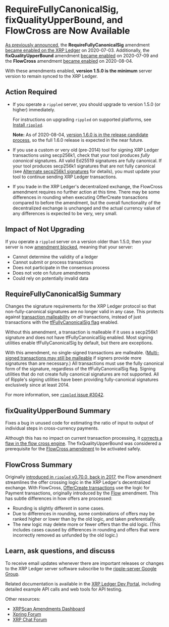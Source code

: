 # RequireFullyCanonicalSig, fixQualityUpperBound, and FlowCross are Now Available

[As previously announced](https://xrpl.org/blog/2020/requirefullycanonicalsig-expected.html), the **RequireFullyCanonicalSig** amendment [became enabled on the XRP Ledger](https://xrpcharts.ripple.com/#/transactions/94D8B158E948148B949CC3C35DD5DC4791D799E1FD5D3CE0E570160EDEF947D3) on 2020-07-03. Additionally, the **fixQualityUpperBound** amendment [became enabled](https://xrpcharts.ripple.com/#/transactions/5F8E9E9B175BB7B95F529BEFE3C84253E78DAF6076078EC450A480C861F6889E) on 2020-07-09 and the **FlowCross** amendment [became enabled](https://xrpcharts.ripple.com/#/transactions/44C4B040448D89B6C5A5DEC97C17FEDC2E590BA094BC7DB63B7FDC888B9ED78F) on 2020-08-04.

With these amendments enabled, **version 1.5.0 is the minimum** server version to remain synced to the XRP Ledger.

<!-- BREAK -->

## Action Required

- If you operate a `rippled` server, you should upgrade to version 1.5.0 (or higher) immediately.

    For instructions on upgrading `rippled` on supported platforms, see [Install `rippled`](https://xrpl.org/install-rippled.html).

    **Note:** As of 2020-08-04, [version 1.6.0 is in the release candidate process](https://github.com/ripple/rippled/commit/7b048b423e8ae08a54018a89231d050b9f562855), so the full 1.6.0 release is expected in the near future.

- If you use a custom or very old (pre-2014) tool for signing XRP Ledger transactions using secp256k1, check that your tool produces _fully canonical_ signatures. All valid Ed25519 signatures are fully canonical. If your tool produces secp256k1 signatures that are not fully canonical (see [Alternate secp256k1 signatures](https://xrpl.org/transaction-malleability.html#alternate-secp256k1-signatures) for details), you must update your tool to continue sending XRP Ledger transactions.

- If you trade in the XRP Ledger's decentralized exchange, the FlowCross amendment requires no further action at this time. There may be some differences in rounding when executing OfferCreate transactions compared to before the amendment, but the overall functionality of the decentralized exchange is unchanged and the actual currency value of any differences is expected to be very, very small.


## Impact of Not Upgrading

If you operate a `rippled` server on a version older than 1.5.0, then your server is now [amendment blocked](https://xrpl.org/amendments.html#amendment-blocked), meaning that your server:

* Cannot determine the validity of a ledger
* Cannot submit or process transactions
* Does not participate in the consensus process
* Does not vote on future amendments
* Could rely on potentially invalid data


## RequireFullyCanonicalSig Summary

Changes the signature requirements for the XRP Ledger protocol so that non-fully-canonical signatures are no longer valid in any case. This protects against [transaction malleability](https://xrpl.org/transaction-malleability.html) on _all_ transactions, instead of just transactions with the [tfFullyCanonicalSig flag](https://xrpl.org/transaction-common-fields.html#global-flags) enabled.

Without this amendment, a transaction is malleable if it uses a secp256k1 signature and does not have tfFullyCanonicalSig enabled. Most signing utilities enable tfFullyCanonicalSig by default, but there are exceptions.

With this amendment, no single-signed transactions are malleable. ([Multi-signed transactions may still be malleable](https://xrpl.org/transaction-malleability.html#malleability-with-multi-signatures) if signers provide more signatures than are necessary.) All transactions must use the fully canonical form of the signature, regardless of the tfFullyCanonicalSig flag. Signing utilities that do not create fully canonical signatures are not supported. All of Ripple's signing utilities have been providing fully-canonical signatures exclusively since at least 2014.

For more information, see [`rippled` issue #3042](https://github.com/ripple/rippled/issues/3042).


## fixQualityUpperBound Summary

Fixes a bug in unused code for estimating the ratio of input to output of individual steps in cross-currency payments.

Although this has no impact on current transaction processing, it [corrects a flaw in the flow cross engine](https://twitter.com/nbougalis/status/1273415169482223616). The fixQualityUpperBound was considered a prerequisite for the [FlowCross amendment](https://xrpl.org/known-amendments.html#flowcross) to be activated safely.


## FlowCross Summary

Originally [introduced in `rippled` v0.70.0, back in 2017](https://xrpl.org/blog/2017/rippled-0.70.0.html), the Flow amendment streamlines the offer crossing logic in the XRP Ledger's decentralized exchange. With FlowCross, [OfferCreate transactions](https://xrpl.org/offercreate.html) use the logic for Payment transactions, originally introduced by the [Flow](https://xrpl.org/known-amendments.html#flow) amendment. This has subtle differences in how offers are processed:

- Rounding is slightly different in some cases.
- Due to differences in rounding, some combinations of offers may be ranked higher or lower than by the old logic, and taken preferentially.
- The new logic may delete more or fewer offers than the old logic. (This includes cases caused by differences in rounding and offers that were incorrectly removed as unfunded by the old logic.)

## Learn, ask questions, and discuss

To receive email updates whenever there are important releases or changes to the XRP Ledger server software subscribe to the [ripple-server Google Group](https://groups.google.com/forum/#!forum/ripple-server).

Related documentation is available in the [XRP Ledger Dev Portal](https://xrpl.org/), including detailed example API calls and web tools for API testing.

Other resources:

* [XRPScan Amendments Dashboard](https://xrpscan.com/amendments)
* [Xpring Forum](https://forum.xpring.io/)
* [XRP Chat Forum](http://www.xrpchat.com/)
